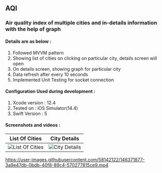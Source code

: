 ## AQI

### Air quality index of multiple cities and in-details information with the help of graph

#### Details are as below :

1. Followed MVVM pattern
2. Showing list of cities on clicking on particular city, details screen will open 
3. On details screen, showing graph for particular city 
4. Data refresh after every 10 seconds
5. Implemented Unit Testing for socket connection

#### Configuration Used during development : 

1. Xcode version : 12.4
2. Tested on : iOS Simulator(14.4)
3. Swift Version : 5

#### Screenshots and videos : 

List Of Cities           |  City Details
:-------------------------:|:-------------------------:
![List Of Cities](https://user-images.githubusercontent.com/58142122/146370111-39aea389-db61-444f-bef3-b4c477a59379.png)  |  ![City Details](https://user-images.githubusercontent.com/58142122/146370185-7b8fb2a1-f406-4e14-9d6c-e346b3a739b9.png)



https://user-images.githubusercontent.com/58142122/146371877-3a9e47db-0bdb-40f8-89c4-570277815ce9.mp4






